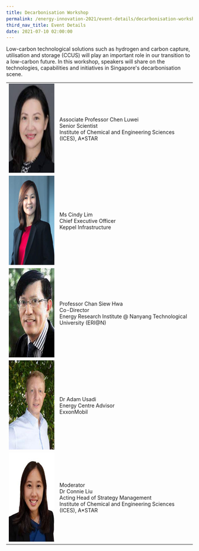 ```yaml
---
title: Decarbonisation Workshop
permalink: /energy-innovation-2021/event-details/decarbonisation-workshop/
third_nav_title: Event Details
date: 2021-07-10 02:00:00
---
```

Low-carbon technological solutions such as hydrogen and carbon capture, utilisation and storage (CCUS) will play an important role in our transition to a low-carbon future. In this workshop, speakers will share on the technologies, capabilities and initiatives in Singapore's decarbonisation scene.

<div class="speakers-tbl-container">
  <table>
    <tr>
	  <td><img src="/images/speakers/chen-luwei.jpg" alt="Chen Luwei" width="180" height="240" /></td>
	  <td>
	    <p><span class="speaker-name">Associate Professor Chen Luwei</span><br>
		Senior Scientist<br>
		Institute of Chemical and Engineering Sciences (ICES), A*STAR</p>
	  </td>
	</tr>
	<tr>
	  <td><img src="/images/speakers/cindy-lim.jpg" alt="Cindy Lim" width="180" height="240" /></td>
	  <td>
	    <p><span class="speaker-name">Ms Cindy Lim</span><br>
		Chief Executive Officer<br>
		Keppel Infrastructure</p>
	  </td>
	</tr>
	<tr>
	  <td><img src="/images/speakers/chan-siew-hwa.jpg" alt="Chan Siew Hwa" width="180" height="240" /></td>
	  <td>
	    <p><span class="speaker-name">Professor Chan Siew Hwa</span><br>
		Co-Director<br>
		Energy Research Institute @ Nanyang Technological University (ERI@N)</p>
	  </td>
	</tr>
	<tr>
	  <td><img src="/images/speakers/adam-usadi.jpg" alt="Adam Usadi" width="180" height="240" /></td>
	  <td>
	    <p><span class="speaker-name">Dr Adam Usadi</span><br>
		Energy Centre Advisor<br>
		ExxonMobil</p>
	  </td>
	</tr>
	<tr>
	  <td><img src="/images/speakers/connie-liu.jpg" alt="Connie Liu" width="180" height="240" /></td>
	  <td>
	    <p><span class="moderator-text">Moderator</span><br>
		<span class="speaker-name">Dr Connie Liu</span><br>
		Acting Head of Strategy Management<br>
		Institute of Chemical and Engineering Sciences (ICES), A*STAR</p>
	  </td>
	</tr>
  </table>
</div>